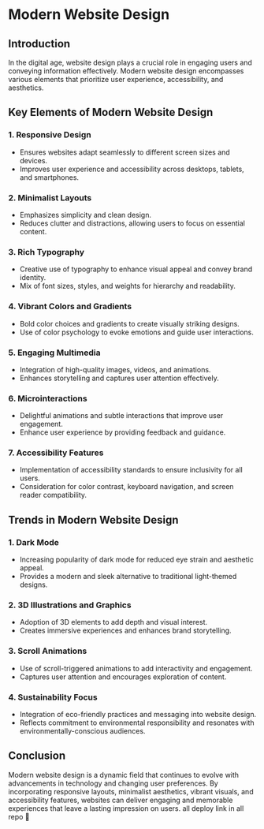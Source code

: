 # Modern Website Design

## Introduction

In the digital age, website design plays a crucial role in engaging users and conveying information effectively. Modern website design encompasses various elements that prioritize user experience, accessibility, and aesthetics.

## Key Elements of Modern Website Design

### 1. Responsive Design
   - Ensures websites adapt seamlessly to different screen sizes and devices.
   - Improves user experience and accessibility across desktops, tablets, and smartphones.

### 2. Minimalist Layouts
   - Emphasizes simplicity and clean design.
   - Reduces clutter and distractions, allowing users to focus on essential content.

### 3. Rich Typography
   - Creative use of typography to enhance visual appeal and convey brand identity.
   - Mix of font sizes, styles, and weights for hierarchy and readability.

### 4. Vibrant Colors and Gradients
   - Bold color choices and gradients to create visually striking designs.
   - Use of color psychology to evoke emotions and guide user interactions.

### 5. Engaging Multimedia
   - Integration of high-quality images, videos, and animations.
   - Enhances storytelling and captures user attention effectively.

### 6. Microinteractions
   - Delightful animations and subtle interactions that improve user engagement.
   - Enhance user experience by providing feedback and guidance.

### 7. Accessibility Features
   - Implementation of accessibility standards to ensure inclusivity for all users.
   - Consideration for color contrast, keyboard navigation, and screen reader compatibility.

## Trends in Modern Website Design

### 1. Dark Mode
   - Increasing popularity of dark mode for reduced eye strain and aesthetic appeal.
   - Provides a modern and sleek alternative to traditional light-themed designs.

### 2. 3D Illustrations and Graphics
   - Adoption of 3D elements to add depth and visual interest.
   - Creates immersive experiences and enhances brand storytelling.

### 3. Scroll Animations
   - Use of scroll-triggered animations to add interactivity and engagement.
   - Captures user attention and encourages exploration of content.

### 4. Sustainability Focus
   - Integration of eco-friendly practices and messaging into website design.
   - Reflects commitment to environmental responsibility and resonates with environmentally-conscious audiences.

## Conclusion

Modern website design is a dynamic field that continues to evolve with advancements in technology and changing user preferences. By incorporating responsive layouts, minimalist aesthetics, vibrant visuals, and accessibility features, websites can deliver engaging and memorable experiences that leave a lasting impression on users.
all 
deploy link in all repo 🫶
